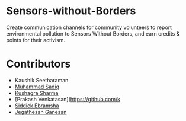 # Sensors-without-Borders

Create communication channels for community volunteers to report environmental pollution to Sensors Without Borders, and earn credits & points for their activism. 

# Contributors

* Kaushik Seetharaman
* [Muhammad Sadiq](https://github.com/mdsadiq)
* [Kushagra Sharma](https://github.com/kushagra8888)
* [Prakash Venkatasan](https://github.com/k
* [Siddick Ebramsha](https://github.com/siddick)
* [Jegathesan Ganesan](https://github.com/jegganesan)
